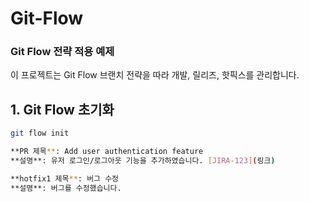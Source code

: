 # Git-Flow

### Git Flow 전략 적용 예제

이 프로젝트는 Git Flow 브랜치 전략을 따라 개발, 릴리즈, 핫픽스를 관리합니다.

## 1. Git Flow 초기화

```bash
git flow init

**PR 제목**: Add user authentication feature
**설명**: 유저 로그인/로그아웃 기능을 추가하였습니다. [JIRA-123](링크)

**hotfix1 제목**: 버그 수정
**설명**: 버그를 수정했습니다.